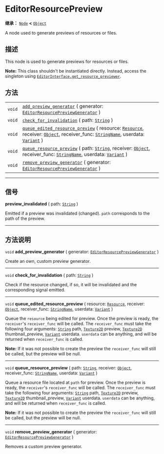 <!-- ⚠ 请勿编辑本文件 ⚠ -->
<!-- 本文档使用脚本从 WeDot 引擎源码仓库生成。 -->
<!-- 生成脚本：https://github.com/WeDot-Engine/WeDot/tree/4.3/doc/tools/make_md.py； -->
<!-- 原文件：https://github.com/WeDot-Engine/WeDot/tree/4.3/doc/classes/EditorResourcePreview.xml。 -->

<div id="_class_editorresourcepreview"></div>

# EditorResourcePreview

**继承：** [`Node`](class_node.md) **<** [`Object`](class_object.md)

A node used to generate previews of resources or files.

## 描述

This node is used to generate previews for resources or files.

 **Note:** This class shouldn't be instantiated directly. Instead, access the singleton using [`EditorInterface.get_resource_previewer`](#class_editorinterface_method_get_resource_previewer).

## 方法

|||
|:-:|:--|
| `void` | [`add_preview_generator`](class_editorresourcepreviewmd#class_editorresourcepreview_method_add_preview_generator) ( generator: [`EditorResourcePreviewGenerator`](class_editorresourcepreviewgenerator.md) )                                                                                                        |
| `void` | [`check_for_invalidation`](class_editorresourcepreviewmd#class_editorresourcepreview_method_check_for_invalidation) ( path: [`String`](class_string.md) )                                                                                                                                                           |
| `void` | [`queue_edited_resource_preview`](class_editorresourcepreviewmd#class_editorresourcepreview_method_queue_edited_resource_preview) ( resource: [`Resource`](class_resource.md), receiver: [`Object`](class_object.md), receiver_func: [`StringName`](class_stringname.md), userdata: [`Variant`](class_variant.md) ) |
| `void` | [`queue_resource_preview`](class_editorresourcepreviewmd#class_editorresourcepreview_method_queue_resource_preview) ( path: [`String`](class_string.md), receiver: [`Object`](class_object.md), receiver_func: [`StringName`](class_stringname.md), userdata: [`Variant`](class_variant.md) )                       |
| `void` | [`remove_preview_generator`](class_editorresourcepreviewmd#class_editorresourcepreview_method_remove_preview_generator) ( generator: [`EditorResourcePreviewGenerator`](class_editorresourcepreviewgenerator.md) )                                                                                                  |

<!-- rst-class:: classref-section-separator -->

---

## 信号

<div id="_class_class_editorresourcepreview_signal_preview_invalidated"></div>

**preview_invalidated** ( path: [`String`](class_string.md) ) <div id="class_editorresourcepreview_signal_preview_invalidated"></div>

Emitted if a preview was invalidated (changed). `path` corresponds to the path of the preview.

<!-- rst-class:: classref-section-separator -->

---

## 方法说明

<div id="_class_editorresourcepreview_method_add_preview_generator"></div>

`void` **add_preview_generator** ( generator: [`EditorResourcePreviewGenerator`](class_editorresourcepreviewgenerator.md) )<div id="class_editorresourcepreview_method_add_preview_generator"></div>

Create an own, custom preview generator.

<!-- rst-class:: classref-item-separator -->

---

<div id="_class_editorresourcepreview_method_check_for_invalidation"></div>

`void` **check_for_invalidation** ( path: [`String`](class_string.md) )<div id="class_editorresourcepreview_method_check_for_invalidation"></div>

Check if the resource changed, if so, it will be invalidated and the corresponding signal emitted.

<!-- rst-class:: classref-item-separator -->

---

<div id="_class_editorresourcepreview_method_queue_edited_resource_preview"></div>

`void` **queue_edited_resource_preview** ( resource: [`Resource`](class_resource.md), receiver: [`Object`](class_object.md), receiver_func: [`StringName`](class_stringname.md), userdata: [`Variant`](class_variant.md) )<div id="class_editorresourcepreview_method_queue_edited_resource_preview"></div>

Queue the `resource` being edited for preview. Once the preview is ready, the `receiver`'s `receiver_func` will be called. The `receiver_func` must take the following four arguments: [`String`](class_string.md) path, [`Texture2D`](class_texture2d.md) preview, [`Texture2D`](class_texture2d.md) thumbnail_preview, [`Variant`](class_variant.md) userdata. `userdata` can be anything, and will be returned when `receiver_func` is called.

 **Note:** If it was not possible to create the preview the `receiver_func` will still be called, but the preview will be null.

<!-- rst-class:: classref-item-separator -->

---

<div id="_class_editorresourcepreview_method_queue_resource_preview"></div>

`void` **queue_resource_preview** ( path: [`String`](class_string.md), receiver: [`Object`](class_object.md), receiver_func: [`StringName`](class_stringname.md), userdata: [`Variant`](class_variant.md) )<div id="class_editorresourcepreview_method_queue_resource_preview"></div>

Queue a resource file located at `path` for preview. Once the preview is ready, the `receiver`'s `receiver_func` will be called. The `receiver_func` must take the following four arguments: [`String`](class_string.md) path, [`Texture2D`](class_texture2d.md) preview, [`Texture2D`](class_texture2d.md) thumbnail_preview, [`Variant`](class_variant.md) userdata. `userdata` can be anything, and will be returned when `receiver_func` is called.

 **Note:** If it was not possible to create the preview the `receiver_func` will still be called, but the preview will be null.

<!-- rst-class:: classref-item-separator -->

---

<div id="_class_editorresourcepreview_method_remove_preview_generator"></div>

`void` **remove_preview_generator** ( generator: [`EditorResourcePreviewGenerator`](class_editorresourcepreviewgenerator.md) )<div id="class_editorresourcepreview_method_remove_preview_generator"></div>

Removes a custom preview generator.

[^virtual]: 本方法通常需要用户覆盖才能生效。
[^const]: 本方法无副作用，不会修改该实例的任何成员变量。
[^vararg]: 本方法除了能接受在此处描述的参数外，还能够继续接受任意数量的参数。
[^constructor]: 本方法用于构造某个类型。
[^static]: 调用本方法无需实例，可直接使用类名进行调用。
[^operator]: 本方法描述的是使用本类型作为左操作数的有效运算符。
[^bitfield]: 这个值是由下列位标志构成位掩码的整数。
[^void]: 无返回值。
